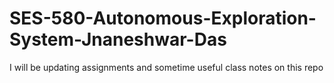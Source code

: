 # SES-580-Autonomous-Exploration-System-Jnaneshwar-Das
I will be updating assignments and sometime useful class notes on this repo
